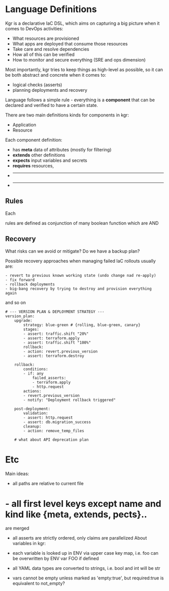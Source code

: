 # Language Definitions

Kgr is a declarative IaC DSL, which aims on capturing a big picture when it comes to DevOps activities:

- What resources are provisioned
- What apps are deployed that consume those resources
- Take care and resolve dependencies
- How all of this can be verified
- How to monitor and secure everything (SRE and ops dimension)

Most importantly, kgr tries to keep things as high-level as possible, so it can be both abstract and concrete when it comes to:

- logical checks (asserts)
- planning deployments and recovery

Language follows a simple rule - everything is a **component** that can be declared and verified to have a certain state.

There are two main definitions kinds for components in kgr:

- Application
- Resource

Each component definition:

- has **meta** data of attributes (mostly for filtering)
- **extends** other definitions 
- **expects** input variables and secrets
- **requires** resources, 
- ****
- ****
## Rules

Each 

rules are defined as conjunction of many  boolean function which are AND 


## Recovery

What risks can we avoid or mitigate? Do we have a backup plan?

Possible recovery approaches when managing failed IaC rollouts usually are:

    - revert to previous known working state (undo change nad re-apply)
    - fix forward
    - rollback deployments
    - big-bang recovery by trying to destroy and provision everything again

and so on

    # --- VERSION PLAN & DEPLOYMENT STRATEGY ---
    version_plan:
        upgrade:
            strategy: blue-green # {rolling, blue-green, canary}
            stages:
            - assert: traffic.shift "20%"
            - assert: terraform.apply
            - assert: traffic.shift "100%"
            rollback:
            - action: revert.previous_version
            - assert: terraform.destroy

        rollback:
            conditions:
            - if: any
                failed_asserts: 
                - terraform.apply
                - http.request
            actions:
            - revert.previous_version
            - notify: "Deployment rollback triggered"

        post-deployment:
            validation:
            - assert: http.request
            - assert: db.migration_success
            cleanup:
            - action: remove_temp_files

        # what about API deprecation plan

# Etc

Main ideas:
- all paths are relative to current file
# - all first level keys except name and kind like {meta, extends, pects}.. 
  are merged
- all asserts are strictly ordered, only claims are parallelized
About variables in kgr:
- each variable is looked up in ENV via upper case key map, 
  i.e. foo can be overwritten by ENV var FOO if defined
- all YAML data types are converted to strings, i.e. bool and 
  int will be str

- vars cannot be empty unless marked as 'empty:true', but required:true is equivalent to not_empty?